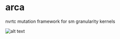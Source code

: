 # arca
nvrtc mutation framework for sm granularity kernels

![alt text](../media/arca-mutant.jpg?raw=true)